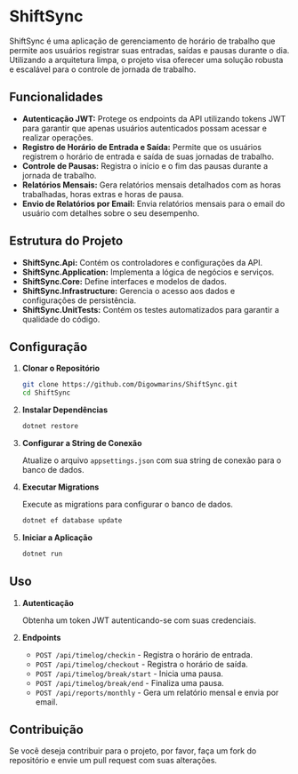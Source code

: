 # ShiftSync

ShiftSync é uma aplicação de gerenciamento de horário de trabalho que permite aos usuários registrar suas entradas, saídas e pausas durante o dia. Utilizando a arquitetura limpa, o projeto visa oferecer uma solução robusta e escalável para o controle de jornada de trabalho.

## Funcionalidades

- **Autenticação JWT:** Protege os endpoints da API utilizando tokens JWT para garantir que apenas usuários autenticados possam acessar e realizar operações.
- **Registro de Horário de Entrada e Saída:** Permite que os usuários registrem o horário de entrada e saída de suas jornadas de trabalho.
- **Controle de Pausas:** Registra o início e o fim das pausas durante a jornada de trabalho.
- **Relatórios Mensais:** Gera relatórios mensais detalhados com as horas trabalhadas, horas extras e horas de pausa.
- **Envio de Relatórios por Email:** Envia relatórios mensais para o email do usuário com detalhes sobre o seu desempenho.

## Estrutura do Projeto

- **ShiftSync.Api:** Contém os controladores e configurações da API.
- **ShiftSync.Application:** Implementa a lógica de negócios e serviços.
- **ShiftSync.Core:** Define interfaces e modelos de dados.
- **ShiftSync.Infrastructure:** Gerencia o acesso aos dados e configurações de persistência.
- **ShiftSync.UnitTests:** Contém os testes automatizados para garantir a qualidade do código.

## Configuração

1. **Clonar o Repositório**

    ```bash
    git clone https://github.com/Digowmarins/ShiftSync.git
    cd ShiftSync
    ```

2. **Instalar Dependências**

    ```bash
    dotnet restore
    ```

3. **Configurar a String de Conexão**

    Atualize o arquivo `appsettings.json` com sua string de conexão para o banco de dados.

4. **Executar Migrations**

    Execute as migrations para configurar o banco de dados.

    ```bash
    dotnet ef database update
    ```

5. **Iniciar a Aplicação**

    ```bash
    dotnet run
    ```

## Uso

1. **Autenticação**

    Obtenha um token JWT autenticando-se com suas credenciais.

2. **Endpoints**

    - `POST /api/timelog/checkin` - Registra o horário de entrada.
    - `POST /api/timelog/checkout` - Registra o horário de saída.
    - `POST /api/timelog/break/start` - Inicia uma pausa.
    - `POST /api/timelog/break/end` - Finaliza uma pausa.
    - `POST /api/reports/monthly` - Gera um relatório mensal e envia por email.

## Contribuição

Se você deseja contribuir para o projeto, por favor, faça um fork do repositório e envie um pull request com suas alterações.
